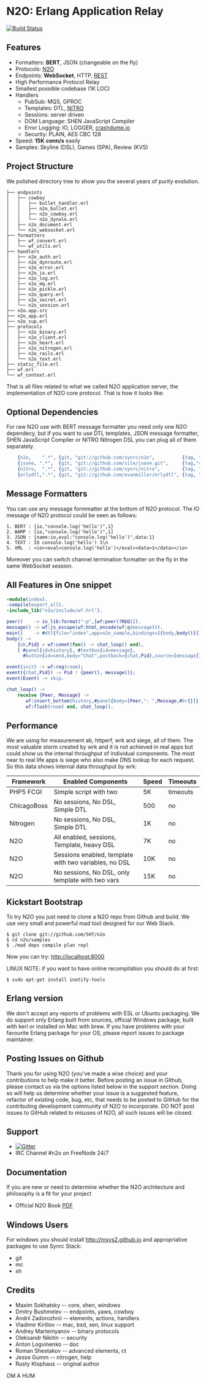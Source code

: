 N2O: Erlang Application Relay
=============================

[![Build Status](https://travis-ci.org/synrc/n2o.svg?branch=master)](https://travis-ci.org/synrc/n2o)

Features
--------

* Formatters: **BERT**, JSON (changeable on the fly)
* Protocols: [N2O](http://5ht.co/n2o.htm)
* Endpoints: **WebSocket**, HTTP, [REST](http://synrc.github.io/rest)
* High Performance Protocol Relay
* Smallest possible codebase (1K LOC)
* Handlers
  * PubSub: MQS, GPROC
  * Templates: DTL, [NITRO](http://synrc.github.io/nitro)
  * Sessions: server driven
  * DOM Language: SHEN JavaScript Compiler
  * Error Logging: IO, LOGGER, [crashdump.io](http://crashdump.io)
  * Security: PLAIN, AES CBC 128
* Speed: **15K** **conn/s** easily
* Samples: Skyline (DSL), Games (SPA), Review (KVS)

Project Structure
-----------------

We polished directory tree to show you the several years of purity evolution.

```
├── endpoints
│   ├── cowboy
│   │   ├── bullet_handler.erl
│   │   ├── n2o_bullet.erl
│   │   ├── n2o_cowboy.erl
│   │   └── n2o_dynalo.erl
│   ├── n2o_document.erl
│   └── n2o_websocket.erl
├── formatters
│   ├── wf_convert.erl
│   └── wf_utils.erl
├── handlers
│   ├── n2o_auth.erl
│   ├── n2o_dynroute.erl
│   ├── n2o_error.erl
│   ├── n2o_io.erl
│   ├── n2o_log.erl
│   ├── n2o_mq.erl
│   ├── n2o_pickle.erl
│   ├── n2o_query.erl
│   ├── n2o_secret.erl
│   └── n2o_session.erl
├── n2o.app.src
├── n2o_app.erl
├── n2o_sup.erl
├── protocols
│   ├── n2o_binary.erl
│   ├── n2o_client.erl
│   ├── n2o_heart.erl
│   ├── n2o_nitrogen.erl
│   ├── n2o_rails.erl
│   └── n2o_text.erl
├── static_file.erl
├── wf.erl
└── wf_context.erl
```

That is all files related to what we called N2O application server,
the implementation of N2O core protocol. That is how it looks like:



Optional Dependencies
---------------------

For raw N2O use with BERT message formatter you need only one N2O dependecy,
but if you want to use DTL templates, JSON message formatter, SHEN JavaScript Compiler
or NITRO Nitrogen DSL you can plug all of them separately.

```erlang
    {n2o,    ".*", {git, "git://github.com/synrc/n2o",          {tag, "master"} }},
    {jsone, ".*",  {git, "git://github.com/sile/jsone.git",     {tag,"v0.3.3"}}},
    {nitro,  ".*", {git, "git://github.com/synrc/nitro",        {tag, "master"} }},
    {erlydtl,".*", {git, "git://github.com/evanmiller/erlydtl", {tag, "0.8.0"}  }},
```

Message Formatters
------------------

You can use any message formmatter at the bottom of N2O protocol.
The IO message of N2O protocol could be seen as follows:

```
1. BERT : {io,"console.log('hello')",1}
2. WAMP : [io,"console.log('hello')",1]
3. JSON : {name:io,eval:"console.log('hello')",data:1}
4. TEXT : IO console.log('hello') 1\n
5. XML  : <io><eval>console.log('hello')</eval><data>1</data></io>
```

Moreover you can switch channel termination formatter on the fly
in the same WebSocket session.

All Features in One snippet
---------------------------

```erlang
-module(index).
-compile(export_all).
-include_lib("n2o/include/wf.hrl").

peer()    -> io_lib:format("~p",[wf:peer(?REQ)]).
message() -> wf:js_escape(wf:html_encode(wf:q(message))).
main()    -> #dtl{file="index",app=n2o_sample,bindings=[{body,body()}]}.
body() ->
    {ok,Pid} = wf:comet(fun() -> chat_loop() end),
    [ #panel{id=history}, #textbox{id=message},
      #button{id=send,body="Chat",postback={chat,Pid},source=[message]} ].

event(init) -> wf:reg(room);
event({chat,Pid}) -> Pid ! {peer(), message()};
event(Event) -> skip.

chat_loop() ->
    receive {Peer, Message} ->
       wf:insert_bottom(history,#panel{body=[Peer,": ",Message,#br{}]}),
       wf:flush(room) end, chat_loop().
```

Performance
-----------

We are using for measurement ab, httperf, wrk and siege, all of them. The most valuable storm
created by wrk and it is not achieved in real apps but could show us the internal throughput
of individual components. The most near to real life apps is siege who also make DNS lookup
for each request. So this data shows internal data throughput by wrk:

| Framework | Enabled Components | Speed | Timeouts |
|-----------|--------------------|-------|----------|
| PHP5 FCGI | Simple script with two <?php print "OK"; ?> | 5K | timeouts |
| ChicagoBoss| No sessions, No DSL, Simple DTL | 500 | no |
| Nitrogen  | No sessions, No DSL, Simple DTL | 1K | no |
| N2O       | All enabled, sessions, Template, heavy DSL | 7K | no |
| N2O       | Sessions enabled, template with two variables, no DSL | 10K | no |
| N2O       | No sessions, No DSL, only template with two vars | 15K | no |

Kickstart Bootstrap
-------------------

To try N2O you just need to clone a N2O repo from Github and build.
We use very small and powerful mad tool designed for our Web Stack.

    $ git clone git://github.com/5HT/n2o
    $ cd n2o/samples
    $ ./mad deps compile plan repl

Now you can try: [http://localhost:8000](http://localhost:8000)

LINUX NOTE: if you want to have online recompilation you should do at first:

    $ sudo apt-get install inotify-tools

Erlang version
--------------

We don't accept any reports of problems with ESL or Ubuntu packaging.
We do support only Erlang built from sources, official Windows package,
built with kerl or installed on Mac with brew. If you have problems
with your favourite Erlang package for your OS, please report issues
to package maintainer.

Posting Issues on Github
-------

Thank you for using N2O (you've made a wise choice) and your contributions
to help make it better. Before posting an issue in Github, please contact
us via the options listed below in the support section. Doing so will
help us determine whether your issue is a suggested feature, refactor
of existing code, bug, etc, that needs to be posted to GitHub for the
contributing development community of N2O to incorporate. DO NOT post
issues to GitHub related to misuses of N2O, all such issues will be closed.

Support
-------
* [![Gitter](https://badges.gitter.im/Join%20Chat.svg)](https://gitter.im/5HT/n2o?utm_source=badge&utm_medium=badge&utm_campaign=pr-badge&utm_content=badge)
* IRC Channel #n2o on FreeNode 24/7

Documentation
-------

If you are new or need to determine whether the N2O architecture
and philosophy is a fit for your project

* Official N2O Book [PDF](https://synrc.com/apps/n2o/doc/book.pdf)

Windows Users
-------------

For windows you should install http://msys2.github.io and
appropriative packages to use Synrc Stack:

* git
* mc
* sh

Credits
-------

* Maxim Sokhatsky -- core, shen, windows
* Dmitry Bushmelev -- endpoints, yaws, cowboy
* Andrii Zadorozhnii -- elements, actions, handlers
* Vladimir Kirillov -- mac, bsd, xen, linux support
* Andrey Martemyanov -- binary protocols
* Oleksandr Nikitin -- security
* Anton Logvinenko -- doc
* Roman Shestakov -- advanced elements, ct
* Jesse Gumm -- nitrogen, help
* Rusty Klophaus -- original author

OM A HUM
